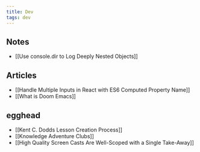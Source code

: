 ```yaml
---
title: Dev
tags: dev
---
```


## Notes

- [[Use console.dir to Log Deeply Nested Objects]]

## Articles

- [[Handle Multiple Inputs in React with ES6 Computed Property Name]]
- [[What is Doom Emacs]]

## egghead

- [[Kent C. Dodds Lesson Creation Process]]
- [[Knowledge Adventure Clubs]]
- [[High Quality Screen Casts Are Well-Scoped with a Single Take-Away]]

